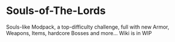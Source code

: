 # Souls-of-The-Lords
Souls-like Modpack, a top-difficulty challenge, full with new Armor, Weapons, Items, hardcore Bosses and more...
Wiki is in WIP
